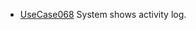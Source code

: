  * [UseCase068](https://github.com/DomainDrivenArchitecture/ddaRequirement/blob/master/en/requirements/UseCase068.md) System shows activity log.